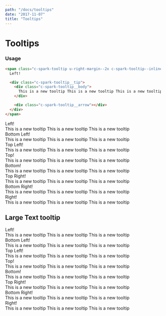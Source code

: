 ```yaml
---
path: "/docs/tooltips"
date: "2017-11-07"
title: "Tooltips"
---
```

# Tooltips

### Usage

```html
<span class="c-spark-tooltip u-right-margin--2x c-spark-tooltip--inline-block c-spark-tooltip--left">
  Left!

  <div class="c-spark-tooltip__tip">
    <div class="c-spark-tooltip__body">
      This is a new tooltip This is a new tooltip This is a new tooltip
    </div>

    <div class="c-spark-tooltip__arrow"></div>
  </div>
</span>
```

<div class="u-display-flex u-justify-content--center">
  <span class="u-bg-blue u-color-white u-pillar-padding--2x u-letter-padding--1x c-spark-tooltip u-right-margin--2x c-spark-tooltip--inline-block c-spark-tooltip--left">
    Left!
    <div class="c-spark-tooltip__tip">
      <div class="c-spark-tooltip__body">
        This is a new tooltip This is a new tooltip This is a new tooltip
      </div>
      <div class="c-spark-tooltip__arrow"></div>
    </div>
  </span>

  <span class="u-bg-blue u-color-white u-pillar-padding--2x u-letter-padding--1x c-spark-tooltip u-right-margin--2x c-spark-tooltip--inline-block c-spark-tooltip--bottom-left">
    Bottom Left!
    <div class="c-spark-tooltip__tip">
      <div class="c-spark-tooltip__body">
        This is a new tooltip This is a new tooltip This is a new tooltip
      </div>
      <div class="c-spark-tooltip__arrow"></div>
    </div>
  </span>

  <span class="u-bg-blue u-color-white u-pillar-padding--2x u-letter-padding--1x c-spark-tooltip u-right-margin--2x c-spark-tooltip--inline-block c-spark-tooltip--top-left">
    Top Left!
    <div class="c-spark-tooltip__tip">
      <div class="c-spark-tooltip__body">
        This is a new tooltip This is a new tooltip This is a new tooltip
      </div>
      <div class="c-spark-tooltip__arrow"></div>
    </div>
  </span>


  <span class="u-bg-blue u-color-white u-pillar-padding--2x u-letter-padding--1x c-spark-tooltip u-right-margin--2x c-spark-tooltip--inline-block c-spark-tooltip--top">
    Top!
    <div class="c-spark-tooltip__tip">
      <div class="c-spark-tooltip__body">
        This is a new tooltip This is a new tooltip This is a new tooltip
      </div>
      <div class="c-spark-tooltip__arrow"></div>
    </div>
  </span>

  <span class="u-bg-blue u-color-white u-pillar-padding--2x u-letter-padding--1x c-spark-tooltip u-right-margin--2x c-spark-tooltip--inline-block c-spark-tooltip--bottom">
    Bottom!
    <div class="c-spark-tooltip__tip">
      <div class="c-spark-tooltip__body">
        This is a new tooltip This is a new tooltip This is a new tooltip
      </div>
      <div class="c-spark-tooltip__arrow"></div>
    </div>
  </span>

  <span class="u-bg-blue u-color-white u-pillar-padding--2x u-letter-padding--1x c-spark-tooltip u-right-margin--2x c-spark-tooltip--inline-block c-spark-tooltip--top-right">
    Top Right!
    <div class="c-spark-tooltip__tip">
      <div class="c-spark-tooltip__body">
        This is a new tooltip This is a new tooltip This is a new tooltip
      </div>
      <div class="c-spark-tooltip__arrow"></div>
    </div>
  </span>

  <span class="u-bg-blue u-color-white u-pillar-padding--2x u-letter-padding--1x c-spark-tooltip u-right-margin--2x c-spark-tooltip--inline-block c-spark-tooltip--bottom-right">
    Bottom Right!
    <div class="c-spark-tooltip__tip">
      <div class="c-spark-tooltip__body">
        This is a new tooltip This is a new tooltip This is a new tooltip
      </div>
      <div class="c-spark-tooltip__arrow"></div>
    </div>
  </span>

  <span class="u-bg-blue u-color-white u-pillar-padding--2x u-letter-padding--1x c-spark-tooltip u-right-margin--2x c-spark-tooltip--inline-block c-spark-tooltip--right">
    Right!
    <div class="c-spark-tooltip__tip">
      <div class="c-spark-tooltip__body">
        This is a new tooltip This is a new tooltip This is a new tooltip
      </div>
      <div class="c-spark-tooltip__arrow"></div>
    </div>
  </span>
</div>

<h2>Large Text tooltip</h2>

<div class="u-display-flex u-justify-content--center">
  <span class="u-bg-blue u-color-white u-pillar-padding--2x u-letter-padding--1x c-spark-tooltip c-spark-tooltip--large u-right-margin--2x c-spark-tooltip--inline-block c-spark-tooltip--left">
    Left!
    <div class="c-spark-tooltip__tip">
      <div class="c-spark-tooltip__body">
        This is a new tooltip This is a new tooltip This is a new tooltip
      </div>
      <div class="c-spark-tooltip__arrow"></div>
    </div>
  </span>

  <span class="u-bg-blue u-color-white u-pillar-padding--2x u-letter-padding--1x c-spark-tooltip c-spark-tooltip--large u-right-margin--2x c-spark-tooltip--inline-block c-spark-tooltip--bottom-left">
    Bottom Left!
    <div class="c-spark-tooltip__tip">
      <div class="c-spark-tooltip__body">
        This is a new tooltip This is a new tooltip This is a new tooltip
      </div>
      <div class="c-spark-tooltip__arrow"></div>
    </div>
  </span>

  <span class="u-bg-blue u-color-white u-pillar-padding--2x u-letter-padding--1x c-spark-tooltip c-spark-tooltip--large u-right-margin--2x c-spark-tooltip--inline-block c-spark-tooltip--top-left">
    Top Left!
    <div class="c-spark-tooltip__tip">
      <div class="c-spark-tooltip__body">
        This is a new tooltip This is a new tooltip This is a new tooltip
      </div>
      <div class="c-spark-tooltip__arrow"></div>
    </div>
  </span>

  <span class="u-bg-blue u-color-white u-pillar-padding--2x u-letter-padding--1x c-spark-tooltip c-spark-tooltip--large u-right-margin--2x c-spark-tooltip--inline-block c-spark-tooltip--top">
    Top!
    <div class="c-spark-tooltip__tip">
      <div class="c-spark-tooltip__body">
        This is a new tooltip This is a new tooltip This is a new tooltip
      </div>
      <div class="c-spark-tooltip__arrow"></div>
    </div>
  </span>

  <span class="u-bg-blue u-color-white u-pillar-padding--2x u-letter-padding--1x c-spark-tooltip c-spark-tooltip--large u-right-margin--2x c-spark-tooltip--inline-block c-spark-tooltip--bottom">
    Bottom!
    <div class="c-spark-tooltip__tip">
      <div class="c-spark-tooltip__body">
        This is a new tooltip This is a new tooltip This is a new tooltip
      </div>
      <div class="c-spark-tooltip__arrow"></div>
    </div>
  </span>
  <span class="u-bg-blue u-color-white u-pillar-padding--2x u-letter-padding--1x c-spark-tooltip c-spark-tooltip--large u-right-margin--2x c-spark-tooltip--inline-block c-spark-tooltip--top-right">
    Top Right!
    <div class="c-spark-tooltip__tip">
      <div class="c-spark-tooltip__body">
        This is a new tooltip This is a new tooltip This is a new tooltip
      </div>
      <div class="c-spark-tooltip__arrow"></div>
    </div>
  </span>

  <span class="u-bg-blue u-color-white u-pillar-padding--2x u-letter-padding--1x c-spark-tooltip c-spark-tooltip--large u-right-margin--2x c-spark-tooltip--inline-block c-spark-tooltip--bottom-right">
    Bottom Right!
    <div class="c-spark-tooltip__tip">
      <div class="c-spark-tooltip__body">
        This is a new tooltip This is a new tooltip This is a new tooltip
      </div>
      <div class="c-spark-tooltip__arrow"></div>
    </div>
  </span>

  <span class="u-bg-blue u-color-white u-pillar-padding--2x u-letter-padding--1x c-spark-tooltip c-spark-tooltip--large u-right-margin--2x c-spark-tooltip--inline-block c-spark-tooltip--right">
    Right!
    <div class="c-spark-tooltip__tip">
      <div class="c-spark-tooltip__body">
        This is a new tooltip This is a new tooltip This is a new tooltip
      </div>
      <div class="c-spark-tooltip__arrow"></div>
    </div>
  </span>
</div>
